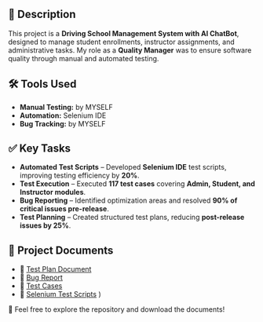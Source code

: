 ## 📌 Description  
This project is a **Driving School Management System with AI ChatBot**, designed to manage student enrollments, instructor assignments, and administrative tasks. My role as a **Quality Manager** was to ensure software quality through manual and automated testing.

## 🛠 Tools Used  
- **Manual Testing:** by MYSELF
- **Automation:** Selenium IDE  
- **Bug Tracking:** by MYSELF 

## ✅ Key Tasks  
- **Automated Test Scripts** – Developed **Selenium IDE** test scripts, improving testing efficiency by **20%**.  
- **Test Execution** – Executed **117 test cases** covering **Admin, Student, and Instructor modules**.  
- **Bug Reporting** – Identified optimization areas and resolved **90% of critical issues pre-release**.  
- **Test Planning** – Created structured test plans, reducing **post-release issues by 25%**.  

## 📂 Project Documents  
- 🔗 [Test Plan Document](Test_Plans/Test_Plan_V1.1.pdf)  
- 🔗 [Bug Report](Bug_Reports/Bug_Report.pdf)
- 🔗 [Test Cases](Test_Cases/Manual_Test_Cases_DSMS.pdf)  
- 🔗 [Selenium Test Scripts](Selenium_Scripts/Automation_Testing.pdf)
)  

🚀 Feel free to explore the repository and download the documents! 
